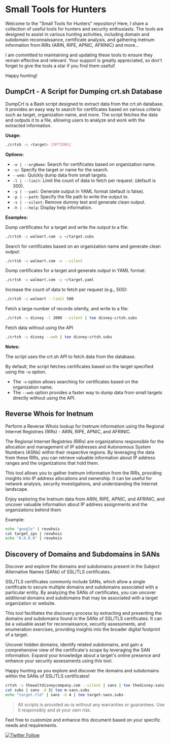 # Small Tools for Hunters
Welcome to the "Small Tools for Hunters" repository! Here, I share a collection of useful tools for hunters and security enthusiasts. The tools are designed to assist in various hunting activities, including domain and subdomain reconnaissance, certificate analysis, and gathering inetnum information from RIRs (ARIN, RIPE, APNIC, AFRINIC) and more...

I am committed to maintaining and updating these tools to ensure they remain effective and relevant. Your support is greatly appreciated, so don't forget to give the tools a star if you find them useful!

Happy hunting!

## DumpCrt - A Script for Dumping crt.sh Database
DumpCrt is a Bash script designed to extract data from the crt.sh database. It provides an easy way to search for certificates based on various criteria such as target, organization name, and more. The script fetches the data and outputs it to a file, allowing users to analyze and work with the extracted information.

**Usage:**
```bash
./crtsh -u <target> [OPTIONS]
```

**Options:**
- `-o | --orgName`: Search for certificates based on organization name.
- `-u:` Specify the target or name for the search.
- `--web:` Quickly dump data from small targets.
- `-l | --limit`: Limit the count of data to fetch per request. (default is 300).
- `-y | --yaml`: Generate output in YAML format (default is false).
- `-p | --path`: Specify the file path to write the output to.
- `-s | --silent`: Remove dummy text and generate clean output.
- `-h | --help`: Display help information.

**Examples:**

Dump certificates for a target and write the output to a file:
```bash
./crtsh -u walmart.com -p ~/target.subs
```

Search for certificates based on an organization name and generate clean output:
```bash
./crtsh -u walmart.com -o --silent
```

Dump certificates for a target and generate output in YAML format:
```bash
./crtsh -u walmart.com -y ~/target.yaml
```
Increase the count of data to fetch per request (e.g., 500):
```bash
./crtsh -u walmart --limit 500
```
Fetch a large number of records silently, and write to a file:
```bash
./crtsh -u disney -l 2000 --silent | tee disney-crtsh.subs
```

Fetch data without using the API
```bash
./crtsh -u disney --web | tee disney-crtsh.subs
```

**Notes:**

The script uses the crt.sh API to fetch data from the database.

By default, the script fetches certificates based on the target specified using the -u option.
- The `-o` option allows searching for certificates based on the organization name.
- The `--web` option provides a faster way to dump data from small targets directly without using the API.


## Reverse Whois for Inetnum
Perform a Reverse Whois lookup for Inetnum information using the Regional Internet Registries (RIRs) - ARIN, RIPE, APNIC, and AFRINIC.

The Regional Internet Registries (RIRs) are organizations responsible for the allocation and management of IP addresses and Autonomous System Numbers (ASNs) within their respective regions. By leveraging the data from these RIRs, you can retrieve valuable information about IP address ranges and the organizations that hold them.

This tool allows you to gather Inetnum information from the RIRs, providing insights into IP address allocations and ownership. It can be useful for network analysis, security investigations, and understanding the Internet landscape.

Enjoy exploring the Inetnum data from ARIN, RIPE, APNIC, and AFRINIC, and uncover valuable information about IP address assignments and the organizations behind them

Example:
```bash
echo "google" | revwhois
cat target_ips | revwhois
echo "0.0.0.0" | revwhois
```

## Discovery of Domains and Subdomains in SANs
Discover and explore the domains and subdomains present in the Subject Alternative Names (SANs) of SSL/TLS certificates.

SSL/TLS certificates commonly include SANs, which allow a single certificate to secure multiple domains and subdomains associated with a particular entity. By analyzing the SANs of certificates, you can uncover additional domains and subdomains that may be associated with a target organization or website.

This tool facilitates the discovery process by extracting and presenting the domains and subdomains found in the SANs of SSL/TLS certificates. It can be a valuable asset for reconnaissance, security assessments, and enumeration exercises, providing insights into the broader digital footprint of a target.

Uncover hidden domains, identify related subdomains, and gain a comprehensive view of the certificate's scope by leveraging the SAN information. Expand your knowledge about a target's online presence and enhance your security assessments using this tool.

Happy hunting as you explore and discover the domains and subdomains within the SANs of SSL/TLS certificates!

```bash
crtsh -u thewaltdisneycompany.com --silent | sans | tee thedisney-sans.subs
cat subs | sans -d 3| tee m-sans.subs
echo "target.tld" | sans -d 4 | tee target-sans.subs
```


> All scripts is provided as-is without any warranties or guarantees. Use it responsibly and at your own risk.


Feel free to customize and enhance this document based on your specific needs and requirements.


[![Twitter Follow](https://img.shields.io/twitter/follow/discoverscripts.svg?style=social&label=Follow)](https://twitter.com/hoseinshurabi)
